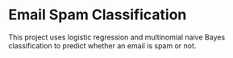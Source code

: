 # Email Spam Classification
This project uses logistic regression and multinomial naive Bayes classification to predict whether an email is spam or not.
